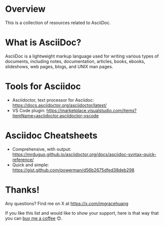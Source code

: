 # Overview
This is a collection of resources related to AsciiDoc.

# What is AsciiDoc?
AsciiDoc is a lightweight markup language used for writing various types of documents, including notes, documentation, articles, books, ebooks, slideshows, web pages, blogs, and UNIX man pages.

# Tools for Asciidoc

- Asciidoctor, text processor for Asciidoc: https://docs.asciidoctor.org/asciidoctor/latest/
- VS Code plugin: https://marketplace.visualstudio.com/items?itemName=asciidoctor.asciidoctor-vscode

# Asciidoc Cheatsheets

- Comprehensive, with output: https://mrduguo.github.io/asciidoctor.org/docs/asciidoc-syntax-quick-reference/
- Quick and simple: https://gist.github.com/powerman/d56b2675dfed38deb298

# Thanks!

Any questions? Find me on X at https://x.com/imgracehuang

If you like this list and would like to show your support, here is that way that you can [buy me a coffee](https://www.buymeacoffee.com/gracehuang) 😊.
